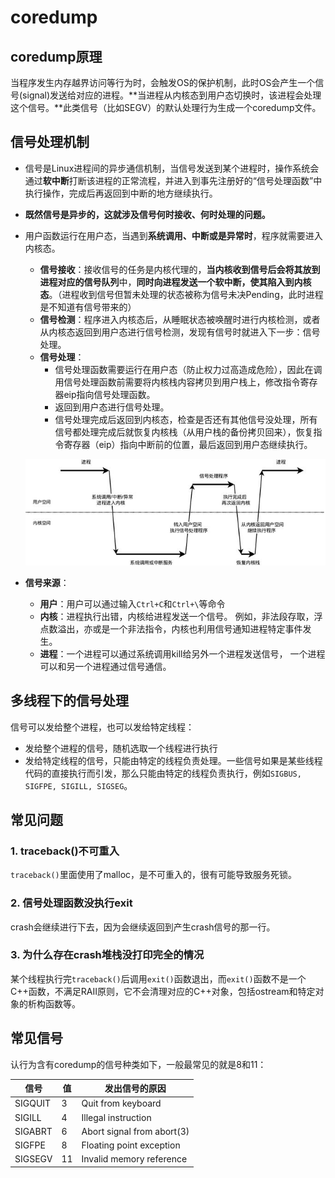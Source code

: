 # coredump

## coredump原理

当程序发生内存越界访问等行为时，会触发OS的保护机制，此时OS会产生一个信号(signal)发送给对应的进程。**当进程从内核态到用户态切换时，该进程会处理这个信号。**此类信号（比如SEGV）的默认处理行为生成一个coredump文件。

## 信号处理机制

* 信号是Linux进程间的异步通信机制，当信号发送到某个进程时，操作系统会通过**软中断**打断该进程的正常流程，并进入到事先注册好的“信号处理函数”中执行操作，完成后再返回到中断的地方继续执行。

* **既然信号是异步的，这就涉及信号何时接收、何时处理的问题。**

* 用户函数运行在用户态，当遇到**系统调用、中断或是异常时**，程序就需要进入内核态。
  * **信号接收**：接收信号的任务是内核代理的，**当内核收到信号后会将其放到进程对应的信号队列**中，**同时向进程发送一个软中断，使其陷入到内核态**。（进程收到信号但暂未处理的状态被称为信号未决Pending，此时进程是不知道有信号带来的）
  * **信号检测**：程序进入内核态后，从睡眠状态被唤醒时进行内核检测，或者从内核态返回到用户态进行信号检测，发现有信号时就进入下一步：信号处理。
  * **信号处理**：
    * 信号处理函数需要运行在用户态（防止权力过高造成危险），因此在调用信号处理函数前需要将内核栈内容拷贝到用户栈上，修改指令寄存器eip指向信号处理函数。
    * 返回到用户态进行信号处理。
    * 信号处理完成后返回到内核态，检查是否还有其他信号没处理，所有信号都处理完成后就恢复内核栈（从用户栈的备份拷贝回来），恢复指令寄存器（eip）指向中断前的位置，最后返回到用户态继续执行。
  
  ![image-20220504175332016](image/image-20220504175332016.png)

* **信号来源**：
  * **用户**：用户可以通过输入`Ctrl+C`和`Ctrl+\`等命令
  * **内核**：进程执行出错，内核给进程发送一个信号。 例如，非法段存取，浮点数溢出，亦或是一个非法指令，内核也利用信号通知进程特定事件发生。
  * **进程**：一个进程可以通过系统调用kill给另外一个进程发送信号， 一个进程可以和另一个进程通过信号通信。

## 多线程下的信号处理

信号可以发给整个进程，也可以发给特定线程：

* 发给整个进程的信号，随机选取一个线程进行执行
* 发给特定线程的信号，只能由特定的线程负责处理。一些信号如果是某些线程代码的直接执行而引发，那么只能由特定的线程负责执行，例如`SIGBUS, SIGFPE, SIGILL, SIGSEG`。

## 常见问题

### 1. traceback()不可重入

`traceback()`里面使用了malloc，是不可重入的，很有可能导致服务死锁。

### 2. 信号处理函数没执行exit

crash会继续进行下去，因为会继续返回到产生crash信号的那一行。

### 3. 为什么存在crash堆栈没打印完全的情况

某个线程执行完`traceback()`后调用`exit()`函数退出，而`exit()`函数不是一个C++函数，不满足RAII原则，它不会清理对应的C++对象，包括ostream和特定对象的析构函数等。

## 常见信号

认行为含有coredump的信号种类如下，一般最常见的就是8和11：

| 信号    | 值   | 发出信号的原因             |
| ------- | ---- | -------------------------- |
| SIGQUIT | 3    | Quit from keyboard         |
| SIGILL  | 4    | Illegal instruction        |
| SIGABRT | 6    | Abort signal from abort(3) |
| SIGFPE  | 8    | Floating point exception   |
| SIGSEGV | 11   | Invalid memory reference   |
